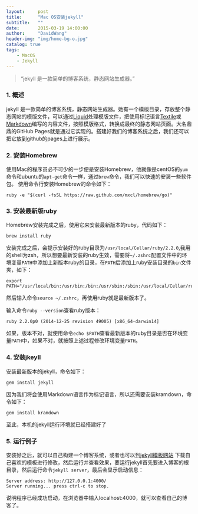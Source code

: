 ```yaml
---
layout:     post
title:      "Mac OS安装jekyll"
subtitle:   ""
date:       2015-03-19 14:00:00
author:     "DavidWang"
header-img: "img/home-bg-o.jpg"
catalog: true
tags:
    - MacOS
    - Jekyll
---
```


> “jekyll 是一款简单的博客系统，静态网站生成器。”


### 1. 概述

jekyll 是一款简单的博客系统，静态网站生成器。她有一个模版目录，存放整个静态网站的模版文件，可以通过[Liquid](https://github.com/shopify/liquid/wiki "Liquid")处理模版文件，把使用标记语言[Textile](http://en.wikipedia.org/wiki/Textile "Textile")或[Markdown](http://en.wikipedia.org/wiki/Markdown "Markdown")编写的内容文件，按照模版格式，转换成最终的静态网站页面。大名鼎鼎的GitHub Pages就是通过它实现的。搭建好我们的博客系统之后，我们还可以把它放到github的pages上进行展示。

### 2. 安装Homebrew

使用Mac的程序员必不可少的一步便是安装Homebrew，他就像是centOS的`yum`命令和ubuntu的`apt-get`命令一样，通过`brew`命令，我们可以快速的安装一些软件包。
使用命令行安装Homebrew的命令如下：

```
ruby -e "$(curl -fsSL https://raw.github.com/mxcl/homebrew/go)"
```

### 3. 安装最新版ruby

Homebrew安装完成之后，使用它来安装最新版本的ruby，代码如下：

```
brew install ruby
```

安装完成之后，会提示安装好的ruby目录为`/usr/local/Cellar/ruby/2.2.0`,我用的shell为zsh，所以想要最新安装的ruby生效，需要将`~/.zshrc`配置文件中的环境变量`PATH`中添加上新版本ruby的目录，在`PATH`后添加上ruby安装目录的`bin`文件夹，如下：

```
export PATH="/usr/local/bin:/usr/bin:/bin:/usr/sbin:/sbin:/usr/local/Cellar/ruby/2.2.0/bin"
```

然后输入命令`source ~/.zshrc`，再使用ruby就是最新版本了。

输入命令`ruby --version`查看ruby版本：

```
ruby 2.2.0p0 (2014-12-25 revision 49005) [x86_64-darwin14]
```
如果，版本不对，就使用命令`echo $PATH`查看最新版本的ruby目录是否在环境变量`PATH`中，如果不对，就按照上述过程修改环境变量`PATH`。

### 4. 安装jkeyll

安装最新版本的jekyll，命令如下：

```
gem install jekyll
```

因为我们将会使用Markdown语言作为标记语言，所以还需要安装kramdown，命令如下：

```
gem install kramdown
```

至此，本机的jekyll运行环境就已经搭建好了

### 5. 运行例子

安装好之后，就可以自己构建一个博客系统，或者也可以到[jekyll模板网站]( http://jekyllthemes.org/ "jekyll 模板网站") 下载自己喜欢的模板进行修改，然后运行并查看效果，要运行jekyll首先要进入博客的根目录，然后运行命令`jekyll server`，最后会显示启动信息：

```
Server address: http://127.0.0.1:4000/
Server running... press ctrl-c to stop.
```

说明程序已经成功启动，在浏览器中输入localhost:4000，就可以查看自己的博客了。
